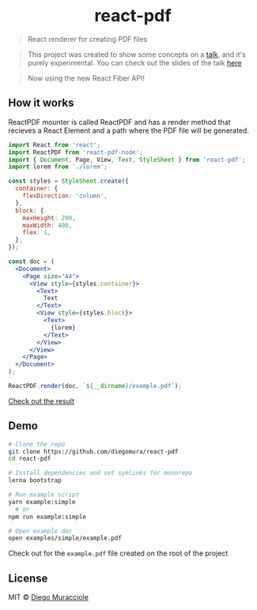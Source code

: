 <big><h1 align="center">react-pdf</h1></big>

> React renderer for creating PDF files

> This project was created to show some concepts on a [talk](https://www.meetup.com/ReactJS-Uruguay/events/234567399/), and it's purely experimental. You can check out the slides of the talk [here](https://diegomura.github.io/think-react-slides/)

> Now using the new React Fiber API!

## How it works
ReactPDF mounter is called ReactPDF and has a render method that recieves a React Element and a path where the PDF file will be generated.

```jsx
import React from 'react';
import ReactPDF from 'react-pdf-node';
import { Document, Page, View, Text, StyleSheet } from 'react-pdf';
import lorem from './lorem';

const styles = StyleSheet.create({
  container: {
    flexDirection: 'column',
  },
  block: {
    maxHeight: 200,
    maxWidth: 400,
    flex: 1,
  },
});

const doc = (
  <Document>
    <Page size="A4">
      <View style={styles.container}>
        <Text>
          Text
        </Text>
        <View style={styles.block}>
          <Text>
            {lorem}
          </Text>
        </View>
      </View>
    </Page>
  </Document>
);

ReactPDF.render(doc, `${__dirname}/example.pdf`);
```

[Check out the result](https://github.com/diegomura/react-pdf/blob/master/examples/simple/example.pdf)

## Demo

```bash
# Clone the repo
git clone https://github.com/diegomura/react-pdf
cd react-pdf

# Install dependencies and set symlinks for monorepo
lerna bootstrap

# Run example script
yarn example:simple
  # or
npm run example:simple

# Open example doc
open examples/simple/example.pdf
```

Check out for the `example.pdf` file created on the root of the project

## License

MIT © [Diego Muracciole](http://github.com/diegomura)
